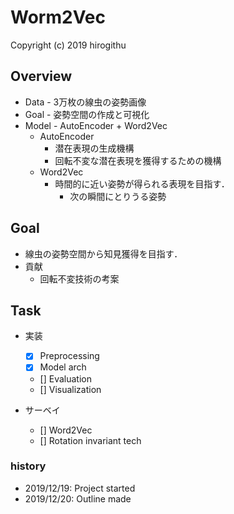 # Worm2Vec
Copyright (c) 2019 hirogithu

## Overview
* Data - 3万枚の線虫の姿勢画像
* Goal - 姿勢空間の作成と可視化
* Model - AutoEncoder + Word2Vec
  - AutoEncoder
    - 潜在表現の生成機構
    - 回転不変な潜在表現を獲得するための機構
  - Word2Vec
    - 時間的に近い姿勢が得られる表現を目指す．
      - 次の瞬間にとりうる姿勢
    

## Goal
* 線虫の姿勢空間から知見獲得を目指す．
* 貢献
  - 回転不変技術の考案

## Task
* 実装
  - [x] Preprocessing
  - [x] Model arch
  - [] Evaluation
  - [] Visualization

* サーベイ
  - [] Word2Vec
  - [] Rotation invariant tech

### history
  * 2019/12/19: Project started
  * 2019/12/20: Outline made
